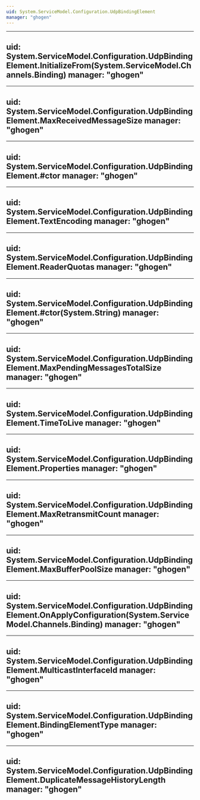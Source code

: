 ```yaml
---
uid: System.ServiceModel.Configuration.UdpBindingElement
manager: "ghogen"
---
```


---
uid: System.ServiceModel.Configuration.UdpBindingElement.InitializeFrom(System.ServiceModel.Channels.Binding)
manager: "ghogen"
---

---
uid: System.ServiceModel.Configuration.UdpBindingElement.MaxReceivedMessageSize
manager: "ghogen"
---

---
uid: System.ServiceModel.Configuration.UdpBindingElement.#ctor
manager: "ghogen"
---

---
uid: System.ServiceModel.Configuration.UdpBindingElement.TextEncoding
manager: "ghogen"
---

---
uid: System.ServiceModel.Configuration.UdpBindingElement.ReaderQuotas
manager: "ghogen"
---

---
uid: System.ServiceModel.Configuration.UdpBindingElement.#ctor(System.String)
manager: "ghogen"
---

---
uid: System.ServiceModel.Configuration.UdpBindingElement.MaxPendingMessagesTotalSize
manager: "ghogen"
---

---
uid: System.ServiceModel.Configuration.UdpBindingElement.TimeToLive
manager: "ghogen"
---

---
uid: System.ServiceModel.Configuration.UdpBindingElement.Properties
manager: "ghogen"
---

---
uid: System.ServiceModel.Configuration.UdpBindingElement.MaxRetransmitCount
manager: "ghogen"
---

---
uid: System.ServiceModel.Configuration.UdpBindingElement.MaxBufferPoolSize
manager: "ghogen"
---

---
uid: System.ServiceModel.Configuration.UdpBindingElement.OnApplyConfiguration(System.ServiceModel.Channels.Binding)
manager: "ghogen"
---

---
uid: System.ServiceModel.Configuration.UdpBindingElement.MulticastInterfaceId
manager: "ghogen"
---

---
uid: System.ServiceModel.Configuration.UdpBindingElement.BindingElementType
manager: "ghogen"
---

---
uid: System.ServiceModel.Configuration.UdpBindingElement.DuplicateMessageHistoryLength
manager: "ghogen"
---
